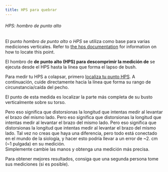 ```yaml
---
title: HPS para quebrar
---
```


<Note>

###### HPS: hombro de punto alto

El punto _hombro de punto alto_ o _HPS_ se utiliza como base para varias mediciones verticales.
Refer to [the hps documentation](/docs/sewing/hps/) for information on how to locate this point.

</Note>

El hombro de **de punto alto (HPS) para descomprimir la medición de** se ejecuta desde el HPS hasta la línea que forma el lapso de bush.

Para medir tu HPS a colapsar, primero [localiza tu punto HPS](/docs/sewing/hps/). A continuación, cuide directamente hacia la línea que forma su rango de circunstancia/caída del pecho.

El punto de esta medida es localizar la parte más completa de su busto verticalmente sobre su torso.

<Tip>

Pero eso significa que distorsionas la longitud que intentas medir al levantar el brazo del mismo lado. Pero eso significa que distorsionas la longitud que intentas medir al levantar el brazo del mismo lado.
Pero eso significa que distorsionas la longitud que intentas medir al levantar el brazo del mismo lado.
Tal vez no creas que haya una diferencia, pero todo está conectado en el mundo de la siología, y
hacer esto podría llevar a un error de ~2. cm (~1 pulgada) en su medición.  
Simplemente cambie las manos y obtenga una medición más precisa.

Para obtener mejores resultados, consiga que una segunda persona tome sus mediciones (si es posible).

</Tip>
<MeasieImage />
